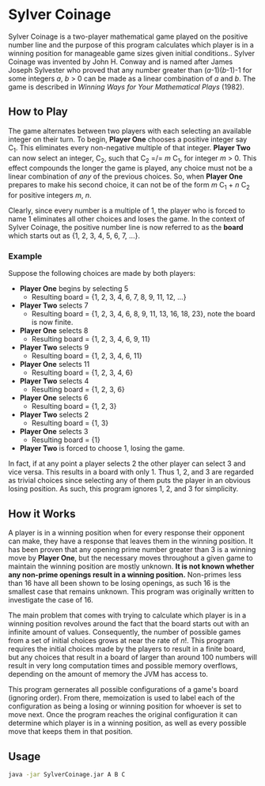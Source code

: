 # Sylver Coinage
Sylver Coinage is a two-player mathematical game played on the positive number line and the purpose of this program calculates which player is in a winning position for manageable game sizes given initial conditions.. Sylver Coinage was invented by John H. Conway and is named after James Joseph Sylvester who proved that any number greater than (_a_-1)(_b_-1)-1 for some integers _a_, _b_ > 0 can be made as a linear combination of _a_ and _b_. The game is described in _Winning Ways for Your Mathematical Plays_ (1982).

## How to Play
The game alternates between two players with each selecting an available integer on their turn. To begin, **Player One** chooses a positive integer say C<sub>1</sub>. This eliminates every non-negative multiple of that integer. **Player Two** can now select an integer, C<sub>2</sub>, such that C<sub>2</sub> =/= _m_ C<sub>1</sub>, for integer _m_ > 0. This effect compounds the longer the game is played, any choice must not be a linear combination of _any_ of the previous choices. So, when **Player One** prepares to make his second choice, it can not be of the form _m_ C<sub>1</sub> + _n_ C<sub>2</sub> for positive integers _m_, _n_. 

Clearly, since every number is a multiple of 1, the player who is forced to name 1 eliminates all other choices and loses the game. In the context of Sylver Coinage, the positive number line is now referred to as the **board** which starts out as {1, 2, 3, 4, 5, 6, 7, ...}.

### Example
Suppose the following choices are made by both players:

* **Player One** begins by selecting 5
  * Resulting board = {1, 2, 3, 4, 6, 7, 8, 9, 11, 12, ...}
* **Player Two** selects 7
  * Resulting board = {1, 2, 3, 4, 6, 8, 9, 11, 13, 16, 18, 23}, note the board is now finite.
* **Player One** selects 8
  * Resulting board = {1, 2, 3, 4, 6, 9, 11}
* **Player Two** selects 9
  * Resulting board = {1, 2, 3, 4, 6, 11}
* **Player One** selects 11
  * Resulting board = {1, 2, 3, 4, 6}
* **Player Two** selects 4
  * Resulting board = {1, 2, 3, 6}
* **Player One** selects 6
  * Resulting board = {1, 2, 3}
* **Player Two** selects 2
  * Resulting board = {1, 3}
* **Player One** selects 3
  * Resulting board = {1}
* **Player Two** is forced to choose 1, losing the game.

In fact, if at any point a player selects 2 the other player can select 3 and vice versa. This results in a board with only 1. Thus 1, 2, and 3 are regarded as trivial choices since selecting any of them puts the player in an obvious losing position. As such, this program ignores 1, 2, and 3 for simplicity.

## How it Works
A player is in a winning position when for every response their opponent can make, they have a response that leaves them in the winning position. It has been proven that any opening prime number greater than 3 is a winning move by **Player One**, but the necessary moves throughout a given game to maintain the winning position are mostly unknown. **It is not known whether any non-prime openings result in a winning position.** Non-primes less than 16 have all been shown to be losing openings, as such 16 is the smallest case that remains unknown. This program was originally written to investigate the case of 16.

The main problem that comes with trying to calculate which player is in a winning position revolves around the fact that the board starts out with an infinite amount of values. Consequently, the number of possible games from a set of initial choices grows at near the rate of _n_!. This program requires the initial choices made by the players to result in a finite board, but any choices that result in a board of larger than around 100 numbers will result in very long computation times and possible memory overflows, depending on the amount of memory the JVM has access to.

This program gernerates all possible configurations of a game's board (ignoring order). From there, memoization is used to label each of the configuration as being a losing or winning position for whoever is set to move next. Once the program reaches the original configuration it can determine which player is in a winning position, as well as every possible move that keeps them in that position.

## Usage
```bash
java -jar SylverCoinage.jar A B C
```
